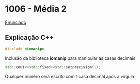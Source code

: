 # 1006 - Média 2
[Enunciado](https://www.beecrowd.com.br/repository/UOJ_1006.html)
## Explicação C++
```cpp
#include <iomanip>
```
Inclusão da biblioteca **iomanip** para manipular as casas decimais
```cpp
std::cout<<std::fixed<<std::setprecision(1);
```
Qualquer número será escrito com 1 casa decimal após a vírgula